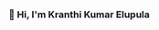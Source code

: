 
### 👋 Hi, I'm Kranthi Kumar Elupula

<!--
**KranthiYadavE/KranthiYadavE** is a ✨ _special_ ✨ repository because its `README.md` (this file) appears on your GitHub profile.


🎓 MS in Computer Science @ Texas A&M – Corpus Christi  
👨‍💻 Ex-Accenture | AI & Software Engineering Enthusiast  
🤖 I build AI projects, chatbots, LLM tools, and full-stack apps  
🌐 Currently exploring Generative AI, Gradio, and scalable backend systems  
📬 Reach me at: kranthiyadav333@gmail.com 
🔗 [LinkedIn](https://www.linkedin.com/in/kranthikumar333) | [Portfolio](https://github.com/KranthiYadavE)


